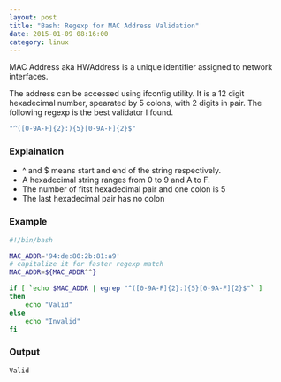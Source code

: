 ```yaml
---
layout: post
title: "Bash: Regexp for MAC Address Validation"
date: 2015-01-09 08:16:00
category: linux
---
```

MAC Address aka HWAddress is a unique identifier assigned to network interfaces.

The address can be accessed using ifconfig utility. It is a 12 digit hexadecimal number, spearated by 5 colons, with 2 digits in pair. The following regexp is the best validator I found.

```bash
"^([0-9A-F]{2}:){5}[0-9A-F]{2}$"
```

### Explaination

* ^ and $ means start and end of the string respectively.
* A hexadecimal string ranges from 0 to 9 and A to F.
* The number of fitst hexadecimal pair and one colon is 5
* The last hexadecimal pair has no colon

### Example

```bash
#!/bin/bash

MAC_ADDR='94:de:80:2b:81:a9'
# capitalize it for faster regexp match
MAC_ADDR=${MAC_ADDR^^}

if [ `echo $MAC_ADDR | egrep "^([0-9A-F]{2}:){5}[0-9A-F]{2}$"` ]
then
    echo "Valid"
else
    echo "Invalid"
fi
```

### Output

```
Valid
```

